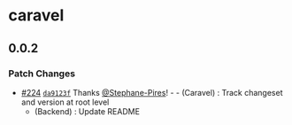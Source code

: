 # caravel

## 0.0.2

### Patch Changes

- [#224](https://github.com/Stephane-Pires/caravel/pull/224) [`da9123f`](https://github.com/Stephane-Pires/caravel/commit/da9123f0c4d5e774f40cc420a13a3386401835ba) Thanks [@Stephane-Pires](https://github.com/Stephane-Pires)! - - (Caravel) : Track changeset and version at root level
  - (Backend) : Update README
